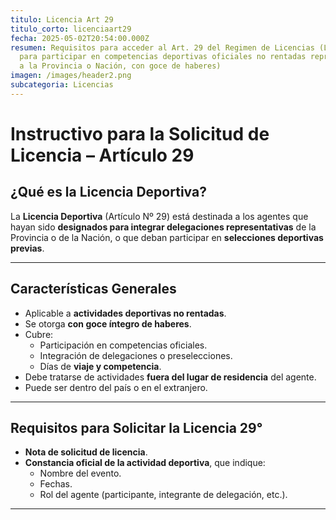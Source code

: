 ```yaml
---
titulo: Licencia Art 29
titulo_corto: licenciaart29
fecha: 2025-05-02T20:54:00.000Z
resumen: Requisitos para acceder al Art. 29 del Regimen de Licencias (Licencia
  para participar en competencias deportivas oficiales no rentadas representando
  a la Provincia o Nación, con goce de haberes)
imagen: /images/header2.png
subcategoria: Licencias
---
```

# Instructivo para la Solicitud de Licencia – Artículo 29

## ¿Qué es la Licencia Deportiva?

La **Licencia Deportiva** (Artículo Nº 29) está destinada a los agentes que hayan sido **designados para integrar delegaciones representativas** de la Provincia o de la Nación, o que deban participar en **selecciones deportivas previas**.

---

## Características Generales

- Aplicable a **actividades deportivas no rentadas**.
- Se otorga **con goce íntegro de haberes**.
- Cubre:
  - Participación en competencias oficiales.
  - Integración de delegaciones o preselecciones.
  - Días de **viaje y competencia**.
- Debe tratarse de actividades **fuera del lugar de residencia** del agente.
- Puede ser dentro del país o en el extranjero.

---

## Requisitos para Solicitar la Licencia 29°

- **Nota de solicitud de licencia**.
- **Constancia oficial de la actividad deportiva**, que indique:
  - Nombre del evento.
  - Fechas.
  - Rol del agente (participante, integrante de delegación, etc.).

---
